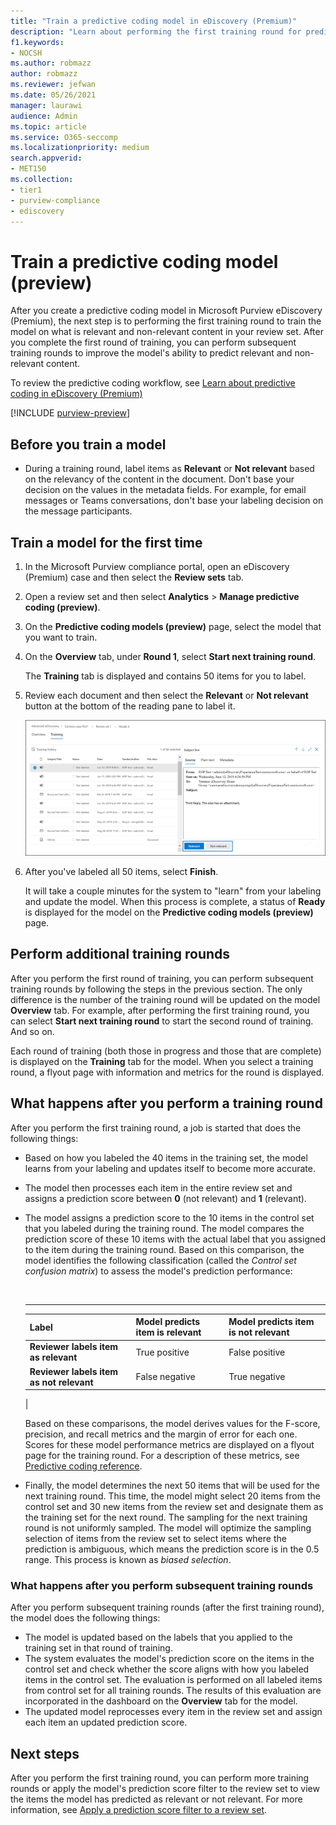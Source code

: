 ```yaml
---
title: "Train a predictive coding model in eDiscovery (Premium)"
description: "Learn about performing the first training round for predictive coding."
f1.keywords:
- NOCSH
ms.author: robmazz
author: robmazz
ms.reviewer: jefwan
ms.date: 05/26/2021
manager: laurawi
audience: Admin
ms.topic: article
ms.service: O365-seccomp
ms.localizationpriority: medium
search.appverid:
- MET150
ms.collection:
- tier1
- purview-compliance
- ediscovery
---
```


# Train a predictive coding model (preview)

After you create a predictive coding model in Microsoft Purview eDiscovery (Premium), the next step is to performing the first training round to train the model on what is relevant and non-relevant content in your review set. After you complete the first round of training, you can perform subsequent training rounds to improve the model's ability to predict relevant and non-relevant content.

To review the predictive coding workflow, see [Learn about predictive coding in eDiscovery (Premium)](ediscovery-predictive-coding-overview.md#the-predictive-coding-workflow)

[!INCLUDE [purview-preview](../includes/purview-preview.md)]

## Before you train a model

- During a training round, label items as **Relevant** or **Not relevant** based on the relevancy of the content in the document. Don't base your decision on the values in the metadata fields. For example, for email messages or Teams conversations, don't base your labeling decision on the message participants.

## Train a model for the first time

1. In the Microsoft Purview compliance portal, open an eDiscovery (Premium) case and then select the **Review sets** tab.

2. Open a review set and then select **Analytics** > **Manage predictive coding (preview)**.

3. On the **Predictive coding models (preview)** page, select the model that you want to train.

4. On the **Overview** tab, under **Round 1**, select **Start next training round**.

   The **Training** tab is displayed and contains 50 items for you to label.

5. Review each document and then select the **Relevant** or **Not relevant** button at the bottom of the reading pane to label it.

   ![Label each document as relevant or not relevant.](..\media\TrainModel1.png)

6. After you've labeled all 50 items, select **Finish**.

    It will take a couple minutes for the system to "learn" from your labeling and update the model. When this process is complete, a status of **Ready** is displayed for the model on the **Predictive coding models (preview)** page.

## Perform additional training rounds

After you perform the first round of training, you can perform subsequent training rounds by following the steps in the previous section. The only difference is the number of the training round will be updated on the model **Overview** tab. For example, after performing the first training round, you can select **Start next training round** to start the second round of training. And so on.

Each round of training (both those in progress and those that are complete) is displayed on the **Training** tab for the model. When you select a training round, a flyout page with information and metrics for the round is displayed.

## What happens after you perform a training round

After you perform the first training round, a job is started that does the following things:

- Based on how you labeled the 40 items in the training set, the model learns from your labeling and updates itself to become more accurate.
- The model then processes each item in the entire review set and assigns a prediction score between **0** (not relevant) and **1** (relevant).
- The model assigns a prediction score to the 10 items in the control set that you labeled during the training round. The model compares the prediction score of these 10 items with the actual label that you assigned to the item during the training round. Based on this comparison, the model identifies the following classification (called the *Control set confusion matrix*) to assess the model's prediction performance:

  <br>

  ****

  |Label|Model predicts item is relevant|Model predicts item is not relevant|
  |---|---|---|
  |**Reviewer labels item as relevant**|True positive|False positive|
  |**Reviewer labels item as not relevant**|False negative|True negative|
  |

  Based on these comparisons, the model derives values for the F-score, precision, and recall metrics and the margin of error for each one. Scores for these model performance metrics are displayed on a flyout page for the training round. For a description of these metrics, see [Predictive coding reference](ediscovery-predictive-coding-reference.md).

- Finally, the model determines the next 50 items that will be used for the next training round. This time, the model might select 20 items from the control set and 30 new items from the review set and designate them as the training set for the next round. The sampling for the next training round is not uniformly sampled. The model will optimize the sampling selection of items from the review set to select items where the prediction is ambiguous, which means the prediction score is in the 0.5 range. This process is known as *biased selection*.

### What happens after you perform subsequent training rounds

After you perform subsequent training rounds (after the first training round), the model does the following things:

- The model is updated based on the labels that you applied to the training set in that round of training.
- The system evaluates the model's prediction score on the items in the control set and check whether the score aligns with how you labeled items in the control set. The evaluation is performed on all labeled items from control set for all training rounds. The results of this evaluation are incorporated in the dashboard on the **Overview** tab for the model.
- The updated model reprocesses every item in the review set and assign each item an updated prediction score.

## Next steps

After you perform the first training round, you can perform more training rounds or apply the model's prediction score filter to the review set to view the items the model has predicted as relevant or not relevant. For more information, see [Apply a prediction score filter to a review set](ediscovery-predictive-coding-apply-prediction-filter.md).
